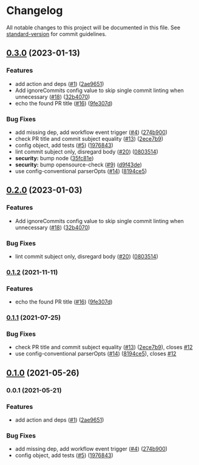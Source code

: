 # Changelog

All notable changes to this project will be documented in this file. See [standard-version](https://github.com/conventional-changelog/standard-version) for commit guidelines.

## [0.3.0](https://github.com/quinnjn/conventional-pull-request-action/compare/v0.2.0...v0.3.0) (2023-01-13)


### Features

* add action and deps ([#1](https://github.com/quinnjn/conventional-pull-request-action/issues/1)) ([2ae9651](https://github.com/quinnjn/conventional-pull-request-action/commit/2ae9651614d7ddb446207063dfb4b47abdeced61))
* Add ignoreCommits config value to skip single commit linting when unnecessary ([#18](https://github.com/quinnjn/conventional-pull-request-action/issues/18)) ([32b4070](https://github.com/quinnjn/conventional-pull-request-action/commit/32b40700c0bfac3461112cda5ac97c61148a57c8))
* echo the found PR title ([#16](https://github.com/quinnjn/conventional-pull-request-action/issues/16)) ([9fe307d](https://github.com/quinnjn/conventional-pull-request-action/commit/9fe307d4fdb5c23c67a3563d3da40923ea0dd406))


### Bug Fixes

* add missing dep, add workflow event trigger ([#4](https://github.com/quinnjn/conventional-pull-request-action/issues/4)) ([274b900](https://github.com/quinnjn/conventional-pull-request-action/commit/274b900a42d548f09d45afebdcd2caf346727021))
* check PR title and commit subject equality ([#13](https://github.com/quinnjn/conventional-pull-request-action/issues/13)) ([2ece7b9](https://github.com/quinnjn/conventional-pull-request-action/commit/2ece7b9853f4694626250e611203e474911f803d))
* config object, add tests ([#5](https://github.com/quinnjn/conventional-pull-request-action/issues/5)) ([1976843](https://github.com/quinnjn/conventional-pull-request-action/commit/1976843e827f46e4799ff540e65acc2ce6a4fe61))
* lint commit subject only, disregard body ([#20](https://github.com/quinnjn/conventional-pull-request-action/issues/20)) ([0803514](https://github.com/quinnjn/conventional-pull-request-action/commit/0803514b8fc100e9174110f9455779fdb36a5b64))
* **security:** bump node ([35fc81e](https://github.com/quinnjn/conventional-pull-request-action/commit/35fc81e028796262f964a82d0ff919ff3b944540))
* **security:** bump opensource-check ([#9](https://github.com/quinnjn/conventional-pull-request-action/issues/9)) ([d9f43de](https://github.com/quinnjn/conventional-pull-request-action/commit/d9f43de92ad6d11d8b8a45ab55936db60e032c3a))
* use config-conventional parserOpts ([#14](https://github.com/quinnjn/conventional-pull-request-action/issues/14)) ([8194ce5](https://github.com/quinnjn/conventional-pull-request-action/commit/8194ce551261c4cb3687da8213b35915571c25c1))

## [0.2.0](https://github.com/CondeNast/conventional-pull-request-action/compare/v0.1.2...v0.2.0) (2023-01-03)


### Features

* Add ignoreCommits config value to skip single commit linting when unnecessary ([#18](https://github.com/CondeNast/conventional-pull-request-action/issues/18)) ([32b4070](https://github.com/CondeNast/conventional-pull-request-action/commit/32b40700c0bfac3461112cda5ac97c61148a57c8))


### Bug Fixes

* lint commit subject only, disregard body ([#20](https://github.com/CondeNast/conventional-pull-request-action/issues/20)) ([0803514](https://github.com/CondeNast/conventional-pull-request-action/commit/0803514b8fc100e9174110f9455779fdb36a5b64))

### [0.1.2](https://github.com/CondeNast/conventional-pull-request/compare/v0.1.1...v0.1.2) (2021-11-11)


### Features

* echo the found PR title ([#16](https://github.com/CondeNast/conventional-pull-request/issues/16)) ([9fe307d](https://github.com/CondeNast/conventional-pull-request/commit/9fe307d4fdb5c23c67a3563d3da40923ea0dd406))

### [0.1.1](https://github.com/CondeNast/conventional-pull-request/compare/v0.1.0...v0.1.1) (2021-07-25)


### Bug Fixes

* check PR title and commit subject equality ([#13](https://github.com/CondeNast/conventional-pull-request/issues/13)) ([2ece7b9](https://github.com/CondeNast/conventional-pull-request/commit/2ece7b9853f4694626250e611203e474911f803d)), closes [#12](https://github.com/CondeNast/conventional-pull-request/issues/12)
* use config-conventional parserOpts ([#14](https://github.com/CondeNast/conventional-pull-request/issues/14)) ([8194ce5](https://github.com/CondeNast/conventional-pull-request/commit/8194ce551261c4cb3687da8213b35915571c25c1)), closes [#12](https://github.com/CondeNast/conventional-pull-request/issues/12)

## [0.1.0](https://github.com/CondeNast/conventional-pull-request/compare/v0.0.2...v0.1.0) (2021-05-26)

### 0.0.1 (2021-05-21)


### Features

* add action and deps ([#1](https://github.com/CondeNast/conventional-pull-request/issues/1)) ([2ae9651](https://github.com/CondeNast/conventional-pull-request/commit/2ae9651614d7ddb446207063dfb4b47abdeced61))


### Bug Fixes

* add missing dep, add workflow event trigger ([#4](https://github.com/CondeNast/conventional-pull-request/issues/4)) ([274b900](https://github.com/CondeNast/conventional-pull-request/commit/274b900a42d548f09d45afebdcd2caf346727021))
* config object, add tests ([#5](https://github.com/CondeNast/conventional-pull-request/issues/5)) ([1976843](https://github.com/CondeNast/conventional-pull-request/commit/1976843e827f46e4799ff540e65acc2ce6a4fe61))
